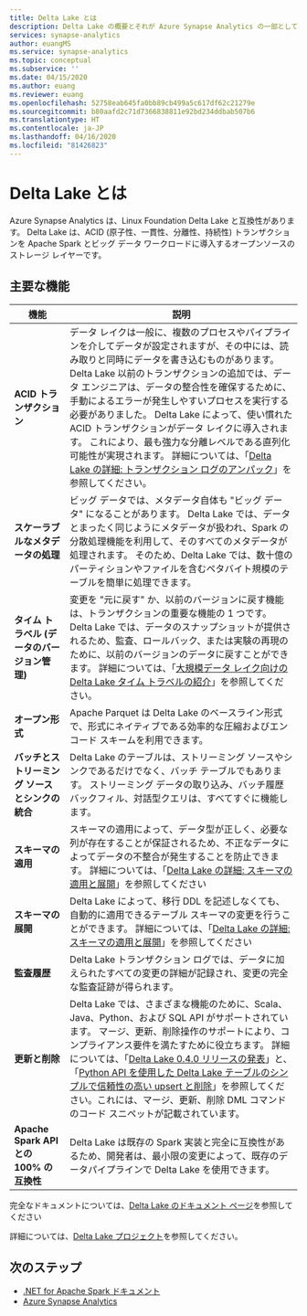 ```yaml
---
title: Delta Lake とは
description: Delta Lake の概要とそれが Azure Synapse Analytics の一部として動作するしくみ
services: synapse-analytics
author: euangMS
ms.service: synapse-analytics
ms.topic: conceptual
ms.subservice: ''
ms.date: 04/15/2020
ms.author: euang
ms.reviewer: euang
ms.openlocfilehash: 52758eab645fa0bb89cb499a5c617df62c21279e
ms.sourcegitcommit: b80aafd2c71d7366838811e92bd234ddbab507b6
ms.translationtype: HT
ms.contentlocale: ja-JP
ms.lasthandoff: 04/16/2020
ms.locfileid: "81426823"
---
```

# <a name="what-is-delta-lake"></a>Delta Lake とは

Azure Synapse Analytics は、Linux Foundation Delta Lake と互換性があります。 Delta Lake は、ACID (原子性、一貫性、分離性、持続性) トランザクションを Apache Spark とビッグ データ ワークロードに導入するオープンソースのストレージ レイヤーです。

## <a name="key-features"></a>主要な機能

| 機能 | 説明 |
| --- | --- |
| **ACID トランザクション** | データ レイクは一般に、複数のプロセスやパイプラインを介してデータが設定されますが、その中には、読み取りと同時にデータを書き込むものがあります。 Delta Lake 以前のトランザクションの追加では、データ エンジニアは、データの整合性を確保するために、手動によるエラーが発生しやすいプロセスを実行する必要がありました。 Delta Lake によって、使い慣れた ACID トランザクションがデータ レイクに導入されます。 これにより、最も強力な分離レベルである直列化可能性が実現されます。 詳細については、「[Delta Lake の詳細: トランザクション ログのアンパック](https://databricks.com/blog/2019/08/21/diving-into-delta-lake-unpacking-the-transaction-log.html)」を参照してください。|
| **スケーラブルなメタデータの処理** | ビッグ データでは、メタデータ自体も "ビッグ データ" になることがあります。 Delta Lake では、データとまったく同じようにメタデータが扱われ、Spark の分散処理機能を利用して、そのすべてのメタデータが処理されます。 そのため、Delta Lake では、数十億のパーティションやファイルを含むペタバイト規模のテーブルを簡単に処理できます。 |
| **タイム トラベル (データのバージョン管理)** | 変更を "元に戻す" か、以前のバージョンに戻す機能は、トランザクションの重要な機能の 1 つです。 Delta Lake では、データのスナップショットが提供されるため、監査、ロールバック、または実験の再現のために、以前のバージョンのデータに戻すことができます。 詳細については、「[大規模データ レイク向けの Delta Lake タイム トラベルの紹介](https://databricks.com/blog/2019/02/04/introducing-delta-time-travel-for-large-scale-data-lakes.html)」を参照してください。 |
| **オープン形式** | Apache Parquet は Delta Lake のベースライン形式で、形式にネイティブである効率的な圧縮およびエンコード スキームを利用できます。 |
| **バッチとストリーミング ソースとシンクの統合** | Delta Lake のテーブルは、ストリーミング ソースやシンクであるだけでなく、バッチ テーブルでもあります。 ストリーミング データの取り込み、バッチ履歴バックフィル、対話型クエリは、すべてすぐに機能します。 |
| **スキーマの適用** | スキーマの適用によって、データ型が正しく、必要な列が存在することが保証されるため、不正なデータによってデータの不整合が発生することを防止できます。 詳細については、「[Delta Lake の詳細: スキーマの適用と展開](https://databricks.com/blog/2019/09/24/diving-into-delta-lake-schema-enforcement-evolution.html)」を参照してください |
| **スキーマの展開** | Delta Lake によって、移行 DDL を記述しなくても、自動的に適用できるテーブル スキーマの変更を行うことができます。 詳細については、「[Delta Lake の詳細: スキーマの適用と展開](https://databricks.com/blog/2019/09/24/diving-into-delta-lake-schema-enforcement-evolution.html)」を参照してください |
| **監査履歴** | Delta Lake トランザクション ログでは、データに加えられたすべての変更の詳細が記録され、変更の完全な監査証跡が得られます。 |
| **更新と削除** | Delta Lake では、さまざまな機能のために、Scala、Java、Python、および SQL API がサポートされています。 マージ、更新、削除操作のサポートにより、コンプライアンス要件を満たすために役立ちます。 詳細については、「[Delta Lake 0.4.0 リリースの発表](https://delta.io/news/delta-lake-0-4-0-released/)」と、「[Python API を使用した Delta Lake テーブルのシンプルで信頼性の高い upsert と削除](https://databricks.com/blog/2019/10/03/simple-reliable-upserts-and-deletes-on-delta-lake-tables-using-python-apis.html)」を参照してください。これには、マージ、更新、削除 DML コマンドのコード スニペットが記載されています。 |
| **Apache Spark API との 100% の互換性** | Delta Lake は既存の Spark 実装と完全に互換性があるため、開発者は、最小限の変更によって、既存のデータパイプラインで Delta Lake を使用できます。 |

完全なドキュメントについては、[Delta Lake のドキュメント ページ](https://docs.delta.io/latest/delta-intro.html)を参照してください

詳細については、[Delta Lake プロジェクト](https://lfprojects.org)を参照してください。

## <a name="next-steps"></a>次のステップ

- [.NET for Apache Spark ドキュメント](/dotnet/spark?toc=/azure/synapse-analytics/toc.json&bc=/azure/synapse-analytics/breadcrumb/toc.json)
- [Azure Synapse Analytics](https://docs.microsoft.com/azure/synapse-analytics)
